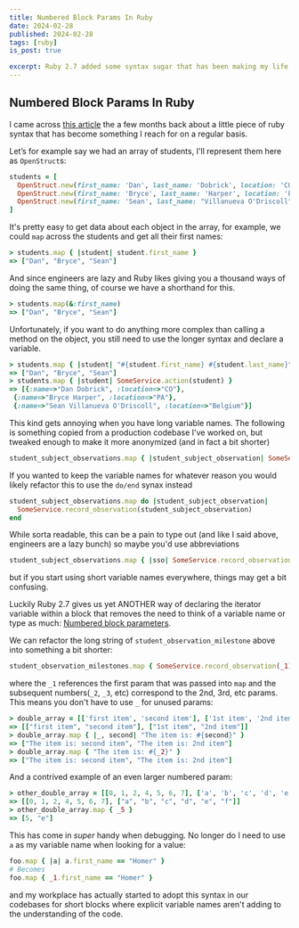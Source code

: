```yaml
---
title: Numbered Block Params In Ruby
date: 2024-02-28
published: 2024-02-28
tags: [ruby]
is_post: true

excerpt: Ruby 2.7 added some syntax sugar that has been making my life easier at work; no longer do I need to use `a` as my "placeholder" variable in enumerators, instead, we have a built in "numbered" block parameter!
---
```

## Numbered Block Params In Ruby

I came across [this article](https://zverok.space/blog/2023-10-11-syntax-sugar1-numeric-block-args.html) the a few months back about a little piece of ruby syntax that has become something I reach for on a regular basis.

Let’s for example say we had an array of students, I'll represent them here as `OpenStruct`s:

```ruby
students = [
  OpenStruct.new(first_name: 'Dan', last_name: 'Dobrick', location: 'CO'),
  OpenStruct.new(first_name: 'Bryce', last_name: 'Harper', location: 'PA'),
  OpenStruct.new(first_name: 'Sean', last_name: "Villanueva O'Driscoll", location: 'Belgium')
]
```

It's pretty easy to get data about each object in the array, for example, we could `map` across the students and get all their first names:

```ruby
> students.map { |student| student.first_name }
=> ["Dan", "Bryce", "Sean"]
```

And since engineers are lazy and Ruby likes giving you a thousand ways of doing the same thing, of course we have a shorthand for this.


```ruby
> students.map(&:first_name)
=> ["Dan", "Bryce", "Sean"]
```

Unfortunately, if you want to do anything more complex than calling a method on the object, you still need to use the longer syntax and declare a variable.

```ruby
> students.map { |student| "#{student.first_name} #{student.last_name}" }
=> ["Dan", "Bryce", "Sean"]
> students.map { |student| SomeService.action(student) }
=> [{:name=>"Dan Dobrick", :location=>"CO"},
 {:name=>"Bryce Harper", :location=>"PA"},
 {:name=>"Sean Villanueva O'Driscoll", :location=>"Belgium"}]
```

This kind gets annoying when you have long variable names. The following is something copied from a production codebase I've worked on, but tweaked enough to make it more anonymized (and in fact a bit shorter)

```ruby
student_subject_observations.map { |student_subject_observation| SomeService.record_observation(student_subject_observation) }
```

If you wanted to keep the variable names for whatever reason you would likely refactor this to use the `do/end` synax instead

```ruby
student_subject_observations.map do |student_subject_observation|
  SomeService.record_observation(student_subject_observation)
end
```

While sorta readable, this can be a pain to type out (and like I said above, engineers are a lazy bunch) so maybe you'd use abbreviations

```ruby
student_subject_observations.map { |sso| SomeService.record_observation(sso) }
```

but if you start using short variable names everywhere, things may get a bit confusing.

Luckily Ruby 2.7 gives us yet ANOTHER way of declaring the iterator variable within a block that removes the need to think of a variable name or type as much: [Numbered block parameters](https://rubyreferences.github.io/rubychanges/2.7.html#numbered-block-parameters). 

We can refactor the long string of `student_observation_milestone` above into something a bit shorter:

```ruby
student_observation_milestones.map { SomeService.record_observation(_1) }
```

where the `_1` references the first param that was passed into `map` and the subsequent numbers(`_2`, `_3`, etc) correspond to the 2nd, 3rd, etc params. This means you don't have to use `_` for unused params:

```ruby
> double_array = [['first item', 'second item'], ['1st item', '2nd item']]
=> [["first item", "second item"], ["1st item", "2nd item"]]
> double_array.map { |_, second| "The item is: #{second}" }
=> ["The item is: second item", "The item is: 2nd item"]
> double_array.map { "The item is: #{_2}" }
=> ["The item is: second item", "The item is: 2nd item"]
```

And a contrived example of an even larger numbered param:

```ruby
> other_double_array = [[0, 1, 2, 4, 5, 6, 7], ['a', 'b', 'c', 'd', 'e', 'f']]
=> [[0, 1, 2, 4, 5, 6, 7], ["a", "b", "c", "d", "e", "f"]]
> other_double_array.map { _5 }
=> [5, "e"]
```

This has come in _super_ handy when debugging. No longer do I need to use `a` as my variable name when looking for a value:
```ruby
foo.map { |a| a.first_name == "Homer" }
# Becomes
foo.map { _1.first_name == "Homer" }
```

and my workplace has actually started to adopt this syntax in our codebases for short blocks where explicit variable names aren't adding to the understanding of the code.
